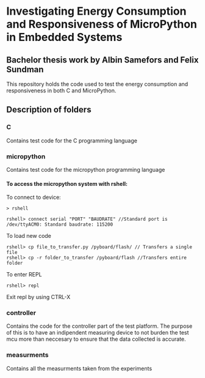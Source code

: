 # Investigating Energy Consumption and Responsiveness of MicroPython in Embedded Systems
## Bachelor thesis work by Albin Samefors and Felix Sundman
This repository holds the code used to test the energy consumption and responsiveness in both C and MicroPython.

## Description of folders
### C 
Contains test code for the C programming language
### micropython
Contains test code for the micropython programming language

#### To access the micropython system with rshell:
To connect to device:
```
> rshell

rshell> connect serial "PORT" "BAUDRATE" //Standard port is /dev/ttyACM0: Standard baudrate: 115200
```
To load new code

```
rshell> cp file_to_transfer.py /pyboard/flash/ // Transfers a single file
rshell> cp -r folder_to_transfer /pyboard/flash //Transfers entire folder
```
To enter REPL
```
rshell> repl
```
Exit repl by using CTRL-X
### controller
Contains the code for the controller part of the test platform. The purpose of this is to have an indipendent measuring device to not burden the test mcu more than neccesary to ensure that the data collected is accurate.
### measurments
Contains all the measurments taken from the experiments
